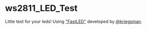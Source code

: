 # ws2811_LED_Test
Little test for your leds! Using ["FastLED"](https://github.com/FastLED/FastLED) developed by [@kriegsman](https://github.com/kriegsman).
